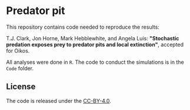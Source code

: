# Predator pit

This repository contains code needed to reproduce the results:

T.J. Clark, Jon Horne, Mark Hebblewhite, and Angela Luis:
**"Stochastic predation exposes prey to predator pits and local extinction"**,
accepted for Oikos.

All analyses were done in `R`. The code to conduct the simulations is in the `Code` folder.

## License

The code is released under the [CC-BY-4.0](https://opensource.org/licenses/mit-license.php).
